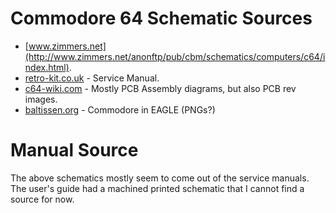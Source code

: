 # Commodore 64 Schematic Sources
* [www.zimmers.net](http://www.zimmers.net/anonftp/pub/cbm/schematics/computers/c64/index.html).
* [retro-kit.co.uk](https://www.retro-kit.co.uk/user/custom/Commodore/C64/manuals/C64C_Service_Manual.pdf) - Service Manual.
* [c64-wiki.com](https://www.c64-wiki.com/wiki/Motherboard) - Mostly PCB Assembly diagrams, but also PCB rev images.
* [baltissen.org](http://www.baltissen.org/newhtm/schemas.htm) - Commodore in EAGLE (PNGs?)

# Manual Source
The above schematics mostly seem to come out of the service manuals. The user's guide had a machined printed schematic that I cannot find a source for now. 